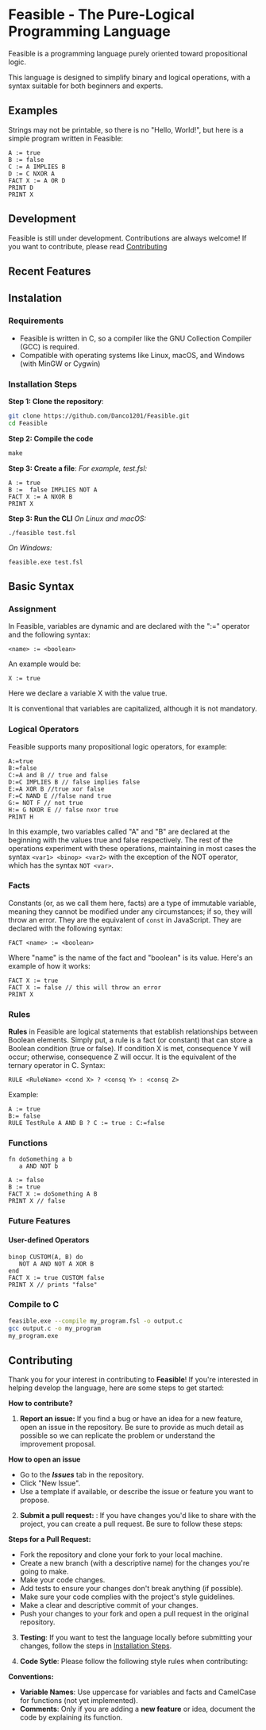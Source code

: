 # Feasible - The Pure-Logical Programming Language
Feasible is a programming language purely oriented toward propositional logic.

This language is designed to simplify binary and logical operations, with a syntax suitable for both beginners and experts.

## Examples
Strings may not be printable, so there is no "Hello, World!", but here is a simple program written in Feasible:
```feasible
A := true
B := false
C := A IMPLIES B 
D := C NXOR A
FACT X := A OR D
PRINT D
PRINT X
```


## Development

Feasible is still under development. Contributions are always welcome! If you want to contribute, please read [Contributing](#contributing)

## Recent Features

## Instalation
### Requirements
* Feasible is written in C, so a compiler like the GNU Collection Compiler (GCC) is required.
* Compatible with operating systems like Linux, macOS, and Windows (with MinGW or Cygwin)
### Installation Steps
**Step 1: Clone the repository**:
```bash
git clone https://github.com/Danco1201/Feasible.git
cd Feasible
```
**Step 2: Compile the code**
```makefile
make
```
**Step 3: Create a file**:
*For example, test.fsl:*
```feasible
A := true
B :=  false IMPLIES NOT A
FACT X := A NXOR B
PRINT X
```
**Step 3: Run the CLI**
*On Linux and macOS:*
```cli
./feasible test.fsl
```
*On Windows:*
```cli
feasible.exe test.fsl
```

## Basic Syntax
### Assignment
In Feasible, variables are dynamic and are declared with the ":=" operator and the following syntax:
```feasible
<name> := <boolean>
```
An example would be:
```feasible
X := true
```
Here we declare a variable X with the value true.

It is conventional that variables are capitalized, although it is not mandatory.

### Logical Operators
Feasible supports many propositional logic operators, for example:
```feasible
A:=true
B:=false
C:=A and B // true and false
D:=C IMPLIES B // false implies false
E:=A XOR B //true xor false
F:=C NAND E //false nand true
G:= NOT F // not true
H:= G NXOR E // false nxor true
PRINT H
```
In this example, two variables called "A" and "B" are declared at the beginning with the values ​​true and false respectively. The rest of the operations experiment with these operations, maintaining in most cases the syntax `<var1> <binop> <var2>` with the exception of the NOT operator, which has the syntax `NOT <var>`.

### Facts
Constants (or, as we call them here, facts) are a type of immutable variable, meaning they cannot be modified under any circumstances; if so, they will throw an error. They are the equivalent of `const` in JavaScript.
They are declared with the following syntax:
```feasible
FACT <name> := <boolean>
```
Where "name" is the name of the fact and "boolean" is its value. Here's an example of how it works:
```feasible
FACT X := true
FACT X := false // this will throw an error
PRINT X
```
### Rules
**Rules** in Feasible are logical statements that establish relationships between Boolean elements. Simply put, a rule is a fact (or constant) that can store a Boolean condition (true or false). If condition X is met, consequence Y will occur; otherwise, consequence Z will occur. It is the equivalent of the ternary operator in C.
Syntax:

``` feasible
RULE <RuleName> <cond X> ? <consq Y> : <consq Z>
```

Example:
```feasible
A := true
B:= false
RULE TestRule A AND B ? C := true : C:=false
```
### Functions
```
fn doSomething a b
   a AND NOT b

A := false
B := true
FACT X := doSomething A B
PRINT X // false
```
### Future Features


#### User-defined Operators
```feasible
binop CUSTOM(A, B) do
   NOT A AND NOT A XOR B
end
FACT X := true CUSTOM false
PRINT X // prints "false"
```

### Compile to C
```bash
feasible.exe --compile my_program.fsl -o output.c
gcc output.c -o my_program
my_program.exe
```

## Contributing

Thank you for your interest in contributing to **Feasible**! If you're interested in helping develop the language, here are some steps to get started:

**How ​​to contribute?**

1. **Report an issue:** If you find a bug or have an idea for a new feature, open an issue in the repository. Be sure to provide as much detail as possible so we can replicate the problem or understand the improvement proposal.

**How ​​to open an issue**
* Go to the ***Issues*** tab in the repository.
* Click "New Issue".
* Use a template if available, or describe the issue or feature you want to propose.
2. **Submit a pull request:** : If you have changes you'd like to share with the project, you can create a pull request. Be sure to follow these steps:

**Steps for a Pull Request:**
* Fork the repository and clone your fork to your local machine.
* Create a new branch (with a descriptive name) for the changes you're going to make.
* Make your code changes.
* Add tests to ensure your changes don't break anything (if possible).
* Make sure your code complies with the project's style guidelines.
* Make a clear and descriptive commit of your changes.
* Push your changes to your fork and open a pull request in the original repository.

3. **Testing**: If you want to test the language locally before submitting your changes, follow the steps in [Installation Steps](#installation-steps).

4. **Code Sytle**: Please follow the following style rules when contributing:

**Conventions:**
* **Variable Names**: Use uppercase for variables and facts and CamelCase for functions (not yet implemented).
* **Comments**: Only if you are adding a **new feature** or idea, document the code by explaining its function.
